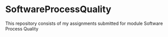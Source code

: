 # SoftwareProcessQuality
This repository consists of my assignments submitted for module Software Process Quality
